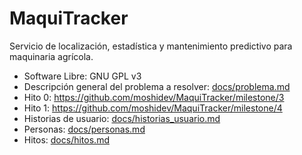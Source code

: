 # MaquiTracker
Servicio de localización, estadística y mantenimiento predictivo para maquinaria agrícola.

* Software Libre: GNU GPL v3
* Descripción general del problema a resolver: [docs/problema.md](docs/problema.md)
* Hito 0: https://github.com/moshidev/MaquiTracker/milestone/3
* Hito 1: https://github.com/moshidev/MaquiTracker/milestone/4
* Historias de usuario: [docs/historias_usuario.md](docs/historias_usuario.md)
* Personas: [docs/personas.md](docs/personas.md)
* Hitos: [docs/hitos.md](docs/hitos.md)
